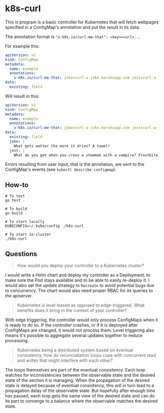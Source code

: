 # k8s-curl

This is program is a basic controller for Kubernetes that will fetch webpages
specified in a ConfigMap's annotation and put the result in its data.

The annotation format is `"x-k8s.io/curl-me-that": <key>=<url>...`

For example this:
```yaml
apiVersion: v1
kind: ConfigMap
metadata:
  name: example
  annotations:
    x-k8s.io/curl-me-that: joke=curl-a-joke.herokuapp.com jest=curl-a-joke.herokuapp.com poke=curl-a-poke.herokuapp.com
data:
  existing: field
```

Will result in this:
```yaml
apiVersion: v1
kind: ConfigMap
metadata:
  name: example
  annotations:
    x-k8s.io/curl-me-that: joke=curl-a-joke.herokuapp.com jest=curl-a-joke.herokuapp.com poke=curl-a-poke.herokuapp.com
data:
  existing: field
  joke: |
    What gets wetter the more it dries? A towel!
  jest: |
    What do you get when you cross a snowman with a vampire? Frostbite!
```

Errors resulting from user input, that is the annotation, are sent to the
ConfigMap's events (see `kubectl describe configmap`).

## How-to

```shell
# To test
go test .

# To build
go build .

# To start locally
KUBECONFIG=~/.kube/config ./k8s-curl

# To start in-cluster
./k8s-curl
```

## Questions

> How would you deploy your controller to a Kubernetes cluster?

I would write a Helm chart and deploy my controller as a Deployment, to make
sure the Pod stays available and to be able to easily re-deploy it. I would
also set the update strategy to `Recreate` to avoid potential bugs due to
concurrency. The chart would also need proper RBAC for its queries to the
apiserver.

> Kubernetes is level-based as opposed to edge-triggered. What benefits does it
> bring in the context of your controller?

With edge triggering, the controller would only process ConfigMaps when it is
ready to do so. If the controller crashes, or if it is deployed after
ConfigMaps are changed, it would not process them.
Level triggering also means it's possible to aggregate several updates together
to reduce processing.

> Kubernetes being a distributed system based on eventual consistency, how do
> reconcialiation loops cope with concurrent read and writes that might
> interfere with each other?

The loops themselves are part of the eventual consistency. Each loop watches
for inconsistencies between the observable state and the desired state of the
section it is managing. When the propagation of the desired state is delayed
because of eventual consistency, this will in turn lead to a propagation delay
of the observable state. But hopefully after enough time has passed, each loop
gets the same view of the desired state and can do its part to converge to a
balance where the observable matches the desired state.
